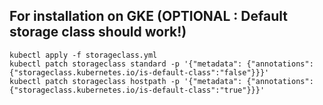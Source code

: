 ## For installation on GKE (OPTIONAL : Default storage class should work!)
```shell
kubectl apply -f storageclass.yml
kubectl patch storageclass standard -p '{"metadata": {"annotations":{"storageclass.kubernetes.io/is-default-class":"false"}}}'
kubectl patch storageclass hostpath -p '{"metadata": {"annotations":{"storageclass.kubernetes.io/is-default-class":"true"}}}'
```